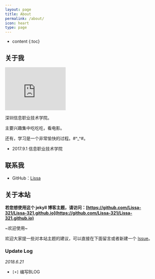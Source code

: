 ```yaml
---
layout: page
title: About
permalink: /about/
icon: heart
type: page
---
```


* content
{:toc}

## 关于我

<iframe src="https://githubbadge.appspot.com/Lissa-321?s=1" style="border: 0;height: 142px;width: 200px;overflow: hidden;" frameBorder="0"></iframe>

深圳信息职业技术学院。

主要兴趣集中吃吃吃，看电影。

还有，学习是一个非常愉快的过程。#^_^#。

* 2017.9.1 信息职业技术学院


## 联系我

* GitHub：[Lissa](https://github.com/Lissa-321)

## 关于本站

**若您想使用这个 jekyll 博客主题，请访问：[https://github.com/Lissa-321/Lissa-321.github.io](https://github.com/Lissa-321/Lissa-321.github.io)**

~欢迎使用~

欢迎大家提一些对本站主题的建议，可以直接在下面留言或者新建一个 [Issue](https://github.com/Lissa-321/Lissa-321.github.io/issues)。

### Update Log

*2018.6.21*

- `[+]` 编写BLOG

